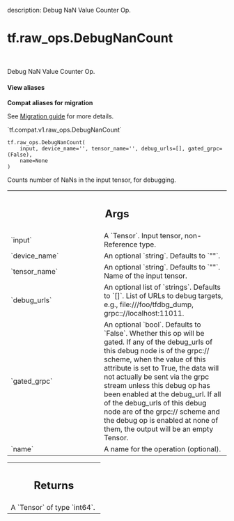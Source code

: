 description: Debug NaN Value Counter Op.

<div itemscope itemtype="http://developers.google.com/ReferenceObject">
<meta itemprop="name" content="tf.raw_ops.DebugNanCount" />
<meta itemprop="path" content="Stable" />
</div>

# tf.raw_ops.DebugNanCount

<!-- Insert buttons and diff -->

<table class="tfo-notebook-buttons tfo-api nocontent" align="left">

</table>



Debug NaN Value Counter Op.

<section class="expandable">
  <h4 class="showalways">View aliases</h4>
  <p>
<b>Compat aliases for migration</b>
<p>See
<a href="https://www.tensorflow.org/guide/migrate">Migration guide</a> for
more details.</p>
<p>`tf.compat.v1.raw_ops.DebugNanCount`</p>
</p>
</section>

<pre class="devsite-click-to-copy prettyprint lang-py tfo-signature-link">
<code>tf.raw_ops.DebugNanCount(
    input, device_name='', tensor_name='', debug_urls=[], gated_grpc=(False),
    name=None
)
</code></pre>



<!-- Placeholder for "Used in" -->

Counts number of NaNs in the input tensor, for debugging.

<!-- Tabular view -->
 <table class="responsive fixed orange">
<colgroup><col width="214px"><col></colgroup>
<tr><th colspan="2"><h2 class="add-link">Args</h2></th></tr>

<tr>
<td>
`input`
</td>
<td>
A `Tensor`. Input tensor, non-Reference type.
</td>
</tr><tr>
<td>
`device_name`
</td>
<td>
An optional `string`. Defaults to `""`.
</td>
</tr><tr>
<td>
`tensor_name`
</td>
<td>
An optional `string`. Defaults to `""`.
Name of the input tensor.
</td>
</tr><tr>
<td>
`debug_urls`
</td>
<td>
An optional list of `strings`. Defaults to `[]`.
List of URLs to debug targets, e.g.,
file:///foo/tfdbg_dump, grpc:://localhost:11011.
</td>
</tr><tr>
<td>
`gated_grpc`
</td>
<td>
An optional `bool`. Defaults to `False`.
Whether this op will be gated. If any of the debug_urls of this
debug node is of the grpc:// scheme, when the value of this attribute is set
to True, the data will not actually be sent via the grpc stream unless this
debug op has been enabled at the debug_url. If all of the debug_urls of this
debug node are of the grpc:// scheme and the debug op is enabled at none of
them, the output will be an empty Tensor.
</td>
</tr><tr>
<td>
`name`
</td>
<td>
A name for the operation (optional).
</td>
</tr>
</table>



<!-- Tabular view -->
 <table class="responsive fixed orange">
<colgroup><col width="214px"><col></colgroup>
<tr><th colspan="2"><h2 class="add-link">Returns</h2></th></tr>
<tr class="alt">
<td colspan="2">
A `Tensor` of type `int64`.
</td>
</tr>

</table>

